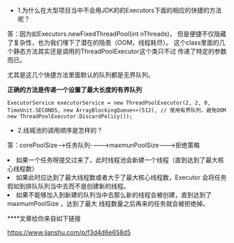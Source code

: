 * 1.为什么在大型项目当中不会用JDK的的Executors下面的相应的快捷的方法呢？

答：因为如Executors.newFixedThreadPool(int nThreads)，
但是便捷不仅隐藏了复杂性，也为我们埋下了潜在的隐患（OOM，线程耗尽）。
这个class里面的几个静态方法其实还是调用的ThreadPoolExecutor这个类只不过
传递了特定的参数而已。

尤其是这几个快捷方法里面默认的队列都是无界队列。

**正确的方法是传递一个设置了最大长度的有界队列**


`
    ExecutorService executorService = new ThreadPoolExecutor(2, 2, 0, TimeUnit.SECONDS,
     new ArrayBlockingQueue<>(512), // 使用有界队列，避免OOM 
     new ThreadPoolExecutor.DiscardPolicy());
`


* 2.线城池的调用顺序是怎样的？

答：corePoolSize-->任务队列---->maxmunPoolSize--->拒绝策略

<li>如果一个任务呀提交过来了，此时线程池会新建一个线程（直到达到了最大核心线程数）

<li>如果此时应达到了最大线程数或者大于了最大核心线程数，Executor 会将任务假如到排队队列当中去而不是创建新的线程。

<li> 如果不能够加入到新建的队列当中去那么新的线程会被创建，直到达到了maxmumPoolSize ，达到了最大
线程数量之后再来的任务就会被拒绝掉。



****文章给你来自如下链接

https://www.jianshu.com/p/f3d4d6e658d5
